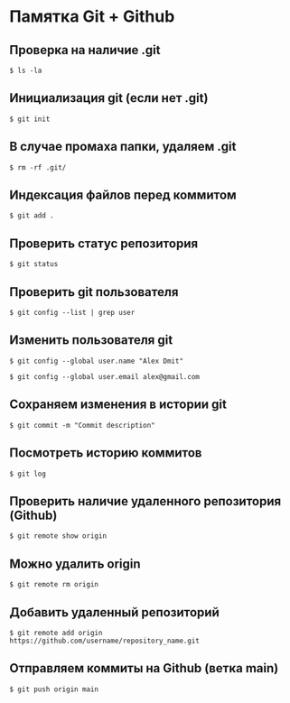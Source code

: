# Памятка Git + Github

## Проверка на наличие .git

`$ ls -la`

## Инициализация git (если нет .git)

`$ git init`

## В случае промаха папки, удаляем .git

`$ rm -rf .git/`

## Индексация файлов перед коммитом

`$ git add .`

## Проверить статус репозитория

`$ git status`

## Проверить git пользователя

`$ git config --list | grep user`

## Изменить пользователя git

`$ git config --global user.name "Alex Dmit"`

`$ git config --global user.email alex@gmail.com`

## Сохраняем изменения в истории git

`$ git commit -m "Commit description"`

## Посмотреть историю коммитов

`$ git log`

## Проверить наличие удаленного репозитория (Github)

`$ git remote show origin`

## Можно удалить origin

`$ git remote rm origin`

## Добавить удаленный репозиторий

`$ git remote add origin https://github.com/username/repository_name.git`

## Отправляем коммиты на Github (ветка main)

`$ git push origin main`